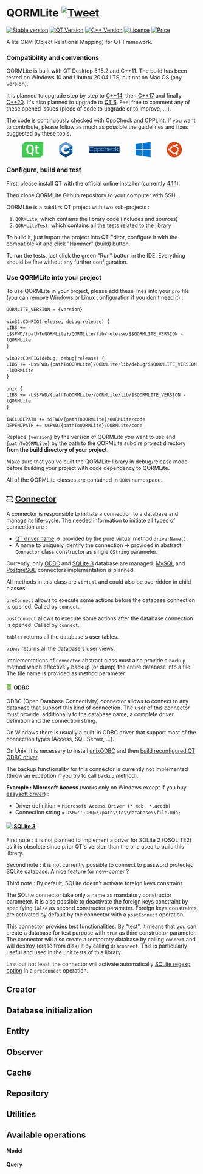 <style>
</style>

# QORMLite [![Tweet](https://img.shields.io/twitter/url/http/shields.io.svg?style=social)](https://twitter.com/intent/tweet?text=Facilitate%20querying%20databases%20with%20QT%20Framework%20and%20C%2B%2B%20%21&url=https://github.com/aperusset/QORMLite)

[![Stable version](https://img.shields.io/badge/version-2.0-yellow)]()
[![QT Version](https://img.shields.io/badge/QT-5.15.2-brightgreen)](https://www.qt.io/blog/qt-5.15.2-released)
[![C++ Version](https://img.shields.io/badge/c%2B%2B-11-brightgreen)](https://en.wikipedia.org/wiki/C%2B%2B11)
[![License](https://img.shields.io/badge/license-GPL--3.0-blue)](https://en.wikipedia.org/wiki/GNU_General_Public_License)
[![Price](https://img.shields.io/badge/price-free-blue)]()

A lite ORM (Object Relational Mapping) for QT Framework.

### Compatibility and conventions
QORMLite is built with QT Desktop 5.15.2 and C++11. The build has been tested on Windows 10 and Ubuntu 20.04 LTS, but not on Mac OS (any version).

It is planned to upgrade step by step to [C++14](https://github.com/aperusset/QORMLite/issues/1), then [C++17](https://github.com/aperusset/QORMLite/issues/9) and finally [C++20](https://github.com/aperusset/QORMLite/issues/10). It's also planned to upgrade to [QT 6](https://github.com/aperusset/QORMLite/issues/11). Feel free to comment any of these opened issues (piece of code to upgrade or to improve, ...).

The code is continuously checked with [CppCheck](http://cppcheck.sourceforge.net/) and [CPPLint](https://github.com/cpplint/cpplint). If you want to contribute, please follow as much as possible the guidelines and fixes suggested by these tools.

<div style="display: flex; justify-content: space-evenly; align-items:center;">
 <img src="./logos/qt.svg" height="40px">
 <img src="./logos/c++.svg" height="40px">
 <img src="./logos/cppcheck.png" height="18px">
 <img src="./logos/windows.svg" height="40px">
 <img src="./logos/ubuntu.svg" height="40px">
</div>

### Configure, build and test
First, please install QT with the official online installer (currently [4.1.1](https://download.qt.io/official_releases/qt-installer-framework/4.1.1/)).

Then clone QORMLite Github repository to your computer with SSH.

QORMLite is a `subdirs` QT project with two sub-projects :
1. `QORMLite`, which contains the library code (includes and sources)
2. `QORMLiteTest`, which contains all the tests related to the library

To build it, just import the project into QT Editor, configure it with the compatible kit and click "Hammer" (build) button.

To run the tests, just click the green "Run" button in the IDE. Everything should be fine without any further configuration.

### Use QORMLite into your project

To use QORMLite in your project, please add these lines into your `pro` file (you can remove Windows or Linux configuration if you don't need it) :

```
QORMLITE_VERSION = {version}

win32:CONFIG(release, debug|release) {
LIBS += -L$$PWD/{pathToQORMLite}/QORMLite/lib/release/$$QORMLITE_VERSION -lQORMLite
}

win32:CONFIG(debug, debug|release) {
LIBS += -L$$PWD/{pathToQORMLite}/QORMLite/lib/debug/$$QORMLITE_VERSION -lQORMLite
}

unix {
LIBS += -L$$PWD/{pathToQORMLite}/QORMLite/lib/$$QORMLITE_VERSION -lQORMLite
}

INCLUDEPATH += $$PWD/{pathToQORMLite}/QORMLite/code
DEPENDPATH += $$PWD/{pathToQORMLite}/QORMLite/code
```

Replace `{version}` by the version of QORMLite you want to use and `{pathToQORMLite}` by the path to the QORMLite subdirs project directory **from the build directory of your project.**

Make sure that you've built the QORMLite library in debug/release mode before building your project with code dependency to QORMLite.

All of the QORMLite classes are contained in `QORM` namespace.

## <div style="display: flex; align-items:center;"><img src="./logos/connector.svg" height="18px">&nbsp;[Connector](https://github.com/aperusset/QORMLite/blob/master/code/connectors/connector.h)</div>

A connector is responsible to initiate a connection to a database and manage its life-cycle. The needed information to initiate all types of connection are :
* [QT driver name](https://doc.qt.io/qt-5/sql-driver.html) -> provided by the pure virtual method `driverName()`.
* A name to uniquely identify the connection -> provided in abstract `Connector` class constructor as single `QString` parameter.

Currently, only [ODBC](#odbc) and [SQLite 3](#sqlite-3) database are managed. [MySQL](https://github.com/aperusset/QORMLite/issues/34) and [PostgreSQL](https://github.com/aperusset/QORMLite/issues/35) connectors implementation is planned.

All methods in this class are `virtual` and could also be overridden in child classes.

`preConnect` allows to execute some actions before the database connection is opened. Called by `connect`.

`postConnect` allows to execute some actions after the database connection is opened. Called by `connect`.

`tables` returns all the database's user tables.

`views` returns all the database's user views.

Implementations of `Connector` abstract class must also provide a `backup` method which effectively backup (or dump) the entire database into a file. The file name is provided as method parameter.

#### <div style="display: flex; align-items:center;"><img src="./logos/odbc.png" height="18px">&nbsp;&nbsp;[ODBC](https://github.com/aperusset/QORMLite/blob/documentation/code/connectors/odbc.h)</div>

ODBC (Open Database Connectivity) connector allows to connect to any database that support this kind of connection. The user of this connector must provide, additionally to the database name, a complete driver definition and the connection string.

On Windows there is usually a built-in ODBC driver that support most of the connection types (Access, SQL Server, ...).

On Unix, it is necessary to install [unixODBC](http://www.unixodbc.org/) and then [build reconfigured QT ODBC driver](https://doc.qt.io/qt-5/sql-driver.html#how-to-build-the-odbc-plugin-on-unix-and-macos).

The backup functionality for this connector is currently not implemented (throw an exception if you try to call `backup` method).

**Example : Microsoft Access** (works only on Windows except if you buy [easysoft driver](https://www.easysoft.com/products/data_access/odbc-access-driver/index.html#section=tab-1)) :
* Driver definition = `Microsoft Access Driver (*.mdb, *.accdb)`
* Connection string = `DSN='';DBQ=\\path\\to\\database\\file.mdb;`

#### <div style="display: flex; align-items:center;"><img src="./logos/sqlite.svg" height="18px">&nbsp;[SQLite 3](https://github.com/aperusset/QORMLite/blob/documentation/code/connectors/sqlite.h)</div>

First note : it is not planned to implement a driver for SQLite 2 (QSQLITE2) as it is obsolete since prior QT's version than the one used to build this library.

Second note : it is not currently possible to connect to password protected SQLite database. A nice feature for new-comer ?

Third note : By default, SQLite doesn't activate foreign keys constraint.

The SQLite connector take only a name as mandatory constructor parameter. It is also possible to deactivate the foreign keys constraint by specifying `false` as second constructor parameter. Foreign keys constraints are activated by default by the connector with a `postConnect` operation.

This connector provides test functionalities. By "test", it means that you can create a database for test purpose with `true` as third constructor parameter. The connector will also create a temporary database by calling `connect` and will destroy (erase from disk) it by calling `disconnect`. This is particularly useful and used in the unit tests of this library.

Last but not least, the connector will activate automatically [SQLite regexp option](https://doc.qt.io/qt-5/qsqldatabase.html#setConnectOptions) in a `preConnect` operation.

## Creator

## Database initialization

## Entity

## Observer

## Cache

## Repository

## Utilities

## Available operations

#### Model

#### Query
